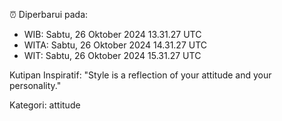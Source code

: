 ⏰ Diperbarui pada:
- WIB: Sabtu, 26 Oktober 2024 13.31.27 UTC
- WITA: Sabtu, 26 Oktober 2024 14.31.27 UTC
- WIT: Sabtu, 26 Oktober 2024 15.31.27 UTC

Kutipan Inspiratif:
"Style is a reflection of your attitude and your personality."


Kategori: attitude

